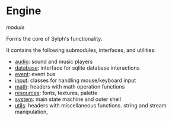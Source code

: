 # Engine
*module*

Forms the core of Sylph's functionality.

It contains the following submodules, interfaces, and utilities:
- [audio](audio/audio.md): sound and music players
- [database](database/database.md): interface for sqlite database interactions
- [event](event/event.md): event bus
- [input](input/input.md): classes for handling mouse/keyboard input
- [math](math/math.md): headers with math operation functions
- [resources](resources/resources.md): fonts, textures, palette
- [system](system/system.md): main state machine and outer shell
- [utils](util/util.md): headers with miscellaneous functions. string and stream manipulation, 